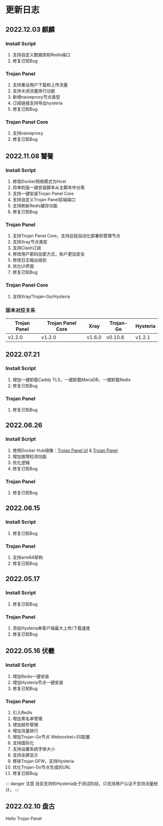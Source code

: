 # 更新日志

## 2022.12.03 麒麟<Badge type="tip" text="v1.3.0" vertical="top" />

### Install Script

1. 支持自定义数据库和Redis端口
2. 修复已知Bug

### Trojan Panel

1. 支持重设用户下载和上传流量
2. 支持关闭流量排行功能
3. 新增naiveproxy节点类型
4. 订阅链接支持导出hysteria
5. 修复已知Bug

### Trojan Panel Core

1. 支持naiveproxy
2. 修复已知Bug

## 2022.11.08 饕餮<Badge type="tip" text="v1.2.0" vertical="top" />

### Install Script

1. 修改Docker网络模式为Host
2. 将单机版一键安装脚本从主脚本中分离
3. 支持一键安装Trojan Panel Core
4. 支持自定义Trojan Panel前端端口
5. 支持刷新Redis缓存功能
6. 修复已知Bug

### Trojan Panel

1. 支持Trojan Panel Core，支持远程自动化部署和管理节点
2. 支持Xray节点类型
3. 支持Clash订阅
4. 修改用户密码加密方式，账户更加安全
5. 修改日志输出级别
6. 优化UI界面
7. 修复已知Bug

### Trojan Panel Core

1. 支持Xray/Trojan-Go/Hysteria

### 版本对应关系

| Trojan Panel | Trojan Panel Core | Xray   | Trojan-Go | Hysteria |
|--------------|-------------------|--------|-----------|----------|
| v1.2.0       | v1.2.0            | v1.6.0 | v0.10.6   | v1.2.1   |

## 2022.07.21<Badge type="tip" text="v1.1.4" vertical="top" />

### Install Script

1. 增加一键卸载Caddy TLS，一键卸载MariaDB，一键卸载Redis
2. 修复已知Bug

### Trojan Panel

1. 修复已知Bug

## 2022.06.26<Badge type="tip" text="v1.1.3" vertical="top" />

### Install Script

1. 使用Docker Hub镜像：[Trojan Panel UI](https://hub.docker.com/r/jonssonyan/trojan-panel-ui)
   & [Trojan Panel](https://hub.docker.com/r/jonssonyan/trojan-panel)
2. 增加故障检测功能
3. 优化逻辑
4. 修复已知Bug

### Trojan Panel

1. 修复已知Bug

## 2022.06.15<Badge type="tip" text="v1.1.2" vertical="top" />

### Install Script

1. 修复已知Bug

### Trojan Panel

1. 支持arm64架构
2. 修复已知Bug

## 2022.05.17<Badge type="tip" text="v1.1.1" vertical="top" />

### Install Script

1. 修复已知Bug

### Trojan Panel

1. 添加Hysteria单客户端最大上传/下载速度
2. 修复已知Bug

## 2022.05.16 伏羲<Badge type="tip" text="v1.1.0" vertical="top" />

### Install Script

1. 增加Redis一键安装
2. 增加Hysteria节点一键安装
3. 修复已知Bug

### Trojan Panel

1. 引入Redis
2. 增加黑名单管理
3. 增加邮件管理
4. 增加流量排行
5. 增加Trojan-Go节点 Websocket+SS配置
6. 支持国际化
7. 支持设置系统字体大小
8. 支持全屏显示
9. 移除Trojan GFW，支持Hysteria
10. 优化Trojan-Go节点生成的URL
11. 修复已知Bug

::: danger 注意
目前支持的Hysteria处于测试阶段，只支持用户认证不支持流量统计。
:::

## 2022.02.10 盘古<Badge type="tip" text="v1.0.0" vertical="top" />

Hello Trojan Panel